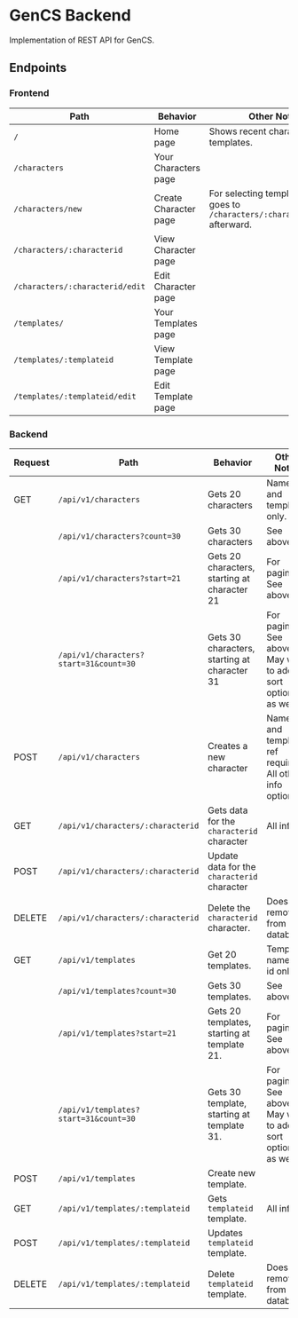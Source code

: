 # GenCS Backend

Implementation of REST API for GenCS.

## Endpoints

### Frontend

| Path | Behavior | Other Notes |
| ---- | -------- | ----------- |
| `/` | Home page | Shows recent characters and templates. |
| `/characters` | Your Characters page | |
| `/characters/new` | Create Character page | For selecting template + name;<br>goes to `/characters/:characterid/edit` afterward. |
| `/characters/:characterid` | View Character page | |
| `/characters/:characterid/edit` | Edit Character page | |
| `/templates/` | Your Templates page | |
| `/templates/:templateid` | View Template page | |
| `/templates/:templateid/edit` | Edit Template page | |

### Backend

| Request | Path | Behavior | Other Notes |
| ------- | ---- | -------- | ----------- |
| GET     | `/api/v1/characters` | Gets 20 characters | Name, id and template only. |
|         | `/api/v1/characters?count=30` | Gets 30 characters | See above. |
|         | `/api/v1/characters?start=21` | Gets 20 characters, starting at character 21 | For paging. See above. |
|         | `/api/v1/characters?start=31&count=30` | Gets 30 characters, starting at character 31 | For paging. See above. May want to add sort options as well. |
| POST    | `/api/v1/characters`  | Creates a new character | Name and template ref required. All other info optional. |
| GET     | `/api/v1/characters/:characterid` | Gets data for the `characterid` character | All info. |
| POST    | `/api/v1/characters/:characterid` | Update data for the `characterid` character | |
| DELETE  | `/api/v1/characters/:characterid` | Delete the `characterid` character. | Doesn't remove from database. |
| GET     | `/api/v1/templates` | Get 20 templates. | Template name & id only. |
|         | `/api/v1/templates?count=30` | Gets 30 templates. | See above. |
|         | `/api/v1/templates?start=21` | Gets 20 templates, starting at template 21. | For paging. See above. |
|         | `/api/v1/templates?start=31&count=30` | Gets 30 template, starting at template 31. | For paging. See above. May want to add sort options as well. |
| POST    | `/api/v1/templates` | Create new template. | |
| GET     | `/api/v1/templates/:templateid` | Gets `templateid` template. | All info. |
| POST    | `/api/v1/templates/:templateid` | Updates `templateid` template. | |
| DELETE  | `/api/v1/templates/:templateid` | Delete `templateid` template. | Doesn't remove from database. |



